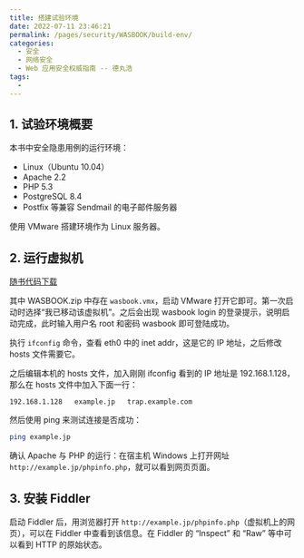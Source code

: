 ```yaml
---
title: 搭建试验环境
date: 2022-07-11 23:46:21
permalink: /pages/security/WASBOOK/build-env/
categories:
  - 安全
  - 网络安全
  - Web 应用安全权威指南 -- 德丸浩
tags:
  - 
---
```


## 1. 试验环境概要

本书中安全隐患用例的运行环境：

+ Linux（Ubuntu 10.04）
+ Apache 2.2
+ PHP 5.3
+ PostgreSQL 8.4
+ Postfix 等兼容 Sendmail 的电子邮件服务器

使用 VMware 搭建环境作为 Linux 服务器。

## 2. 运行虚拟机

[随书代码下载](https://www.ituring.com.cn/book/1249)

其中 WASBOOK.zip 中存在 `wasbook.vmx`，启动 VMware 打开它即可。第一次启动时选择“我已移动该虚拟机”。之后会出现 wasbook login 的登录提示，说明启动完成，此时输入用户名 root 和密码 wasbook 即可登陆成功。

执行 `ifconfig` 命令，查看 eth0 中的 inet addr，这是它的 IP 地址，之后修改 hosts 文件需要它。

之后编辑本机的 hosts 文件，加入刚刚 ifconfig 看到的 IP 地址是 192.168.1.128，那么在 hosts 文件中加入下面一行：

```
192.168.1.128   example.jp   trap.example.com
```

然后使用 ping 来测试连接是否成功：

```bash
ping example.jp 
```

确认 Apache 与 PHP 的运行：在宿主机 Windows 上打开网址 `http://example.jp/phpinfo.php`，就可以看到网页页面。

## 3. 安装 Fiddler

启动 Fiddler 后，用浏览器打开 `http://example.jp/phpinfo.php`（虚拟机上的网页），可以在 Fiddler 中查看到该信息。在 Fiddler 的 “Inspect” 和 “Raw” 等中可以看到 HTTP 的原始状态。